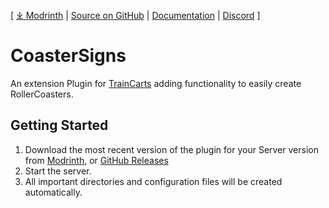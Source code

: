 [ [⤓ Modrinth](https://modrinth.com/plugin/coastersigns) | <!--[⤓ Spigot]() | -->[Source on GitHub](https://github.com/CoasterSigns/CoasterSigns) | [Documentation](https://coastersigns.github.io/) | [Discord](https://discord.gg/4433WMu5bj) ]

# CoasterSigns

An extension Plugin for [TrainCarts](https://www.spigotmc.org/resources/traincarts.39592/) adding functionality to
easily create RollerCoasters.

## Getting Started

1. Download the most recent version of the plugin for your Server version
   from [Modrinth](https://modrinth.com/plugin/coastersigns),
   <!-- [Spigot](), -->
   or [GitHub Releases](https://github.com/CoasterSigns/CoasterSigns/releases/latest)
2. Start the server.
3. All important directories and configuration files will be created automatically.